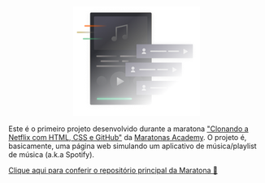 
<p align="center">
  <img width=250 src="./assets/images/readme-cover-img.png" />
</p>

Este é o primeiro projeto desenvolvido durante a maratona ["Clonando a Netflix com HTML, CSS e GitHub"](https://www.maratonas.academy/maratona-netflix) da [Maratonas Academy](https://www.maratonas.academy/). O projeto é, basicamente, uma página web simulando um aplicativo de música/playlist de música (a.k.a Spotify).

 [Clique aqui para conferir o repositório principal da Maratona 🏁](https://github.com/guilhermeomt/clonando-a-netflix)
